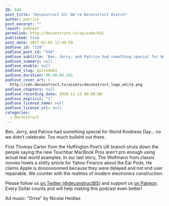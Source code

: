 ```yaml
---
ID: 549
post_title: 'Deconstruct 63: We’re Deconstruct Biotch!'
author: patrice
post_excerpt: ""
layout: podcast
permalink: http://deconstruct.tv/episode/63/
published: true
post_date: 2017-02-05 12:48:59
podlove_id: "229"
podlove_post_id: "549"
podlove_subtitle: 'Ben, Jerry, and Patrice had something special for World Kindness Day… no we didn’t celebrate.  Too much bullshit out there.'
podlove_summary: null
podlove_enable: null
podlove_slug: episode63
podlove_duration: 00:48:04.261
podlove_cover_art: >
  http://cdn.deconstruct.tv/assets/deconstruct_logo_white.png
podlove_chapters: null
podlove_recording_date: 2016-11-13 00:00:00
podlove_explicit: "1"
podlove_license_name: null
podlove_license_url: null
categories:
  - Deconstruct
---
```

<p>Ben, Jerry, and Patrice had something special for World Kindness Day… no we didn’t celebrate.  Too much bullshit out there.</p>
<p>First Thomas Carter from the Huffington Post’s UK branch shuts down the people saying the new Touchbar MacBook Pros aren’t pro enough using actual real world examples.  In our last story, The Wolfmann from classic movies howls a shitty article for Yahoo Finance about the Ear Pods.  He claims Apple is dooooooomed because they were delayed and not end user repairable.  We counter with the realities of modern electronics construction.</p>
<p>
Please follow us <a href="http://twitter.com/deconstructBS">on Twitter (@deconstructBS)</a> and support us <a href="http://patreon.com/deconstruct">on Patreon</a>. Every Dollar counts and will help making this podcast even better!
</p>
<p>Ad music: "Drive" by Nicolai Heidlas</p>